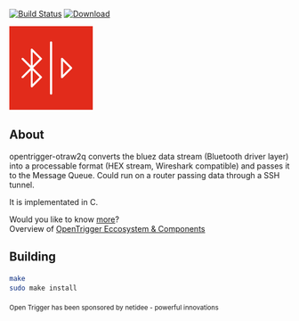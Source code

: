 [![Build Status](https://travis-ci.org/acolono/opentrigger-otraw2q.svg?branch=master)](https://travis-ci.org/acolono/opentrigger-otraw2q)
[![Download](https://api.bintray.com/packages/ao/opentrigger/opentrigger-otraw2q/images/download.svg) ](https://bintray.com/ao/opentrigger/opentrigger-otraw2q/_latestVersion)

<img src="https://github.com/acolono/opentrigger-otraw2q/blob/master/logo-otraw2q.png" alt="OpenTrigger otraw2q Logo" width="150">

## About
opentrigger-otraw2q converts the bluez data stream (Bluetooth driver layer) into a processable format (HEX stream, Wireshark compatible) and passes it to the Message Queue.
Could run on a router passing data through a SSH tunnel.

It is implementated in C.

Would you like to know [more](http://www.opentrigger.com)?  
Overview of [OpenTrigger Eccosystem & Components](https://github.com/acolono/opentrigger)

## Building

```sh
make
sudo make install
```
<sub>Open Trigger has been sponsored by netidee - powerful innovations</sub>
